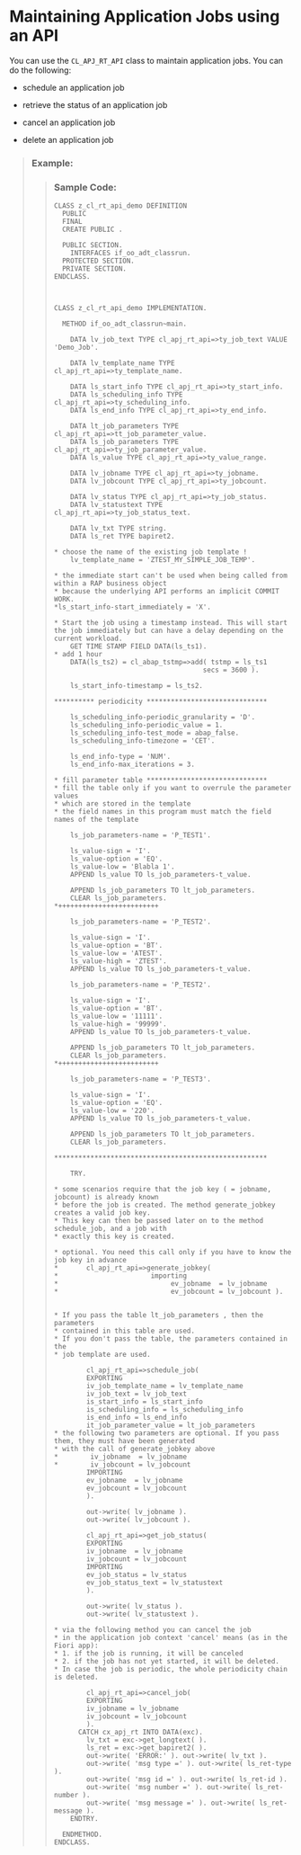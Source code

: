 <!-- loio1491e6c075c04e7c9a485a2e24b82653 -->

# Maintaining Application Jobs using an API



You can use the `CL_APJ_RT_API` class to maintain application jobs. You can do the following:

-   schedule an application job

-   retrieve the status of an application job

-   cancel an application job

-   delete an application job


> ### Example:  
> > ### Sample Code:  
> > ```abap
> > CLASS z_cl_rt_api_demo DEFINITION
> >   PUBLIC
> >   FINAL
> >   CREATE PUBLIC .
> > 
> >   PUBLIC SECTION.
> >     INTERFACES if_oo_adt_classrun.
> >   PROTECTED SECTION.
> >   PRIVATE SECTION.
> > ENDCLASS.
> > 
> > 
> > 
> > CLASS z_cl_rt_api_demo IMPLEMENTATION.
> > 
> >   METHOD if_oo_adt_classrun~main.
> > 
> >     DATA lv_job_text TYPE cl_apj_rt_api=>ty_job_text VALUE 'Demo_Job'.
> > 
> >     DATA lv_template_name TYPE cl_apj_rt_api=>ty_template_name.
> > 
> >     DATA ls_start_info TYPE cl_apj_rt_api=>ty_start_info.
> >     DATA ls_scheduling_info TYPE cl_apj_rt_api=>ty_scheduling_info.
> >     DATA ls_end_info TYPE cl_apj_rt_api=>ty_end_info.
> > 
> >     DATA lt_job_parameters TYPE cl_apj_rt_api=>tt_job_parameter_value.
> >     DATA ls_job_parameters TYPE cl_apj_rt_api=>ty_job_parameter_value.
> >     DATA ls_value TYPE cl_apj_rt_api=>ty_value_range.
> > 
> >     DATA lv_jobname TYPE cl_apj_rt_api=>ty_jobname.
> >     DATA lv_jobcount TYPE cl_apj_rt_api=>ty_jobcount.
> > 
> >     DATA lv_status TYPE cl_apj_rt_api=>ty_job_status.
> >     DATA lv_statustext TYPE cl_apj_rt_api=>ty_job_status_text.
> > 
> >     DATA lv_txt TYPE string.
> >     DATA ls_ret TYPE bapiret2.
> > 
> > * choose the name of the existing job template !
> >     lv_template_name = 'ZTEST_MY_SIMPLE_JOB_TEMP'.
> > 
> > * the immediate start can't be used when being called from within a RAP business object
> > * because the underlying API performs an implicit COMMIT WORK.
> > *ls_start_info-start_immediately = 'X'.
> > 
> > * Start the job using a timestamp instead. This will start the job immediately but can have a delay depending on the current workload.
> >     GET TIME STAMP FIELD DATA(ls_ts1).
> > * add 1 hour
> >     DATA(ls_ts2) = cl_abap_tstmp=>add( tstmp = ls_ts1
> >                                      secs = 3600 ).
> > 
> >     ls_start_info-timestamp = ls_ts2.
> > 
> > ********** periodicity ******************************
> > 
> >     ls_scheduling_info-periodic_granularity = 'D'.
> >     ls_scheduling_info-periodic_value = 1.
> >     ls_scheduling_info-test_mode = abap_false.
> >     ls_scheduling_info-timezone = 'CET'.
> > 
> >     ls_end_info-type = 'NUM'.
> >     ls_end_info-max_iterations = 3.
> > 
> > * fill parameter table ******************************
> > * fill the table only if you want to overrule the parameter values
> > * which are stored in the template
> > * the field names in this program must match the field names of the template
> > 
> >     ls_job_parameters-name = 'P_TEST1'.
> > 
> >     ls_value-sign = 'I'.
> >     ls_value-option = 'EQ'.
> >     ls_value-low = 'Blabla 1'.
> >     APPEND ls_value TO ls_job_parameters-t_value.
> > 
> >     APPEND ls_job_parameters TO lt_job_parameters.
> >     CLEAR ls_job_parameters.
> > *+++++++++++++++++++++++++
> > 
> >     ls_job_parameters-name = 'P_TEST2'.
> > 
> >     ls_value-sign = 'I'.
> >     ls_value-option = 'BT'.
> >     ls_value-low = 'ATEST'.
> >     ls_value-high = 'ZTEST'.
> >     APPEND ls_value TO ls_job_parameters-t_value.
> > 
> >     ls_job_parameters-name = 'P_TEST2'.
> > 
> >     ls_value-sign = 'I'.
> >     ls_value-option = 'BT'.
> >     ls_value-low = '11111'.
> >     ls_value-high = '99999'.
> >     APPEND ls_value TO ls_job_parameters-t_value.
> > 
> >     APPEND ls_job_parameters TO lt_job_parameters.
> >     CLEAR ls_job_parameters.
> > *+++++++++++++++++++++++++
> > 
> >     ls_job_parameters-name = 'P_TEST3'.
> > 
> >     ls_value-sign = 'I'.
> >     ls_value-option = 'EQ'.
> >     ls_value-low = '220'.
> >     APPEND ls_value TO ls_job_parameters-t_value.
> > 
> >     APPEND ls_job_parameters TO lt_job_parameters.
> >     CLEAR ls_job_parameters.
> > 
> > *****************************************************
> > 
> >     TRY.
> > 
> > * some scenarios require that the job key ( = jobname, jobcount) is already known
> > * before the job is created. The method generate_jobkey creates a valid job key.
> > * This key can then be passed later on to the method schedule_job, and a job with
> > * exactly this key is created.     
> > 
> > * optional. You need this call only if you have to know the job key in advance
> > *       cl_apj_rt_api=>generate_jobkey(
> > *                       importing
> > *                            ev_jobname  = lv_jobname
> > *                            ev_jobcount = lv_jobcount ).
> >      
> >   
> > * If you pass the table lt_job_parameters , then the parameters
> > * contained in this table are used.
> > * If you don't pass the table, the parameters contained in the
> > * job template are used.
> > 
> >         cl_apj_rt_api=>schedule_job(
> >         EXPORTING
> >         iv_job_template_name = lv_template_name
> >         iv_job_text = lv_job_text
> >         is_start_info = ls_start_info
> >         is_scheduling_info = ls_scheduling_info
> >         is_end_info = ls_end_info
> >         it_job_parameter_value = lt_job_parameters
> > * the following two parameters are optional. If you pass them, they must have been generated
> > * with the call of generate_jobkey above
> > *        iv_jobname  = lv_jobname
> > *        iv_jobcount = lv_jobcount
> >         IMPORTING
> >         ev_jobname  = lv_jobname
> >         ev_jobcount = lv_jobcount
> >         ).
> > 
> >         out->write( lv_jobname ).
> >         out->write( lv_jobcount ).
> > 
> >         cl_apj_rt_api=>get_job_status(
> >         EXPORTING
> >         iv_jobname  = lv_jobname
> >         iv_jobcount = lv_jobcount
> >         IMPORTING
> >         ev_job_status = lv_status
> >         ev_job_status_text = lv_statustext
> >         ).
> > 
> >         out->write( lv_status ).
> >         out->write( lv_statustext ).
> > 
> > * via the following method you can cancel the job
> > * in the application job context 'cancel' means (as in the Fiori app):
> > * 1. if the job is running, it will be canceled
> > * 2. if the job has not yet started, it will be deleted.
> > * In case the job is periodic, the whole periodicity chain is deleted.
> > 
> >         cl_apj_rt_api=>cancel_job(
> >         EXPORTING
> >         iv_jobname = lv_jobname
> >         iv_jobcount = lv_jobcount
> >         ).
> >       CATCH cx_apj_rt INTO DATA(exc).
> >         lv_txt = exc->get_longtext( ).
> >         ls_ret = exc->get_bapiret2( ).
> >         out->write( 'ERROR:' ). out->write( lv_txt ).
> >         out->write( 'msg type =' ). out->write( ls_ret-type ).
> >         out->write( 'msg id =' ). out->write( ls_ret-id ).
> >         out->write( 'msg number =' ). out->write( ls_ret-number ).
> >         out->write( 'msg message =' ). out->write( ls_ret-message ).
> >     ENDTRY.
> > 
> >   ENDMETHOD.
> > ENDCLASS.
> > ```

